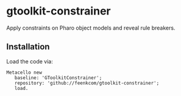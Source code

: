 # gtoolkit-constrainer
Apply constraints on Pharo object models and reveal rule breakers. 

## Installation

Load the code via:

```Iceberg enableMetacelloIntegration: true.
Metacello new
   baseline: 'GToolkitConstrainer';
   repository: 'github://feenkcom/gtoolkit-constrainer';
   load.
```
